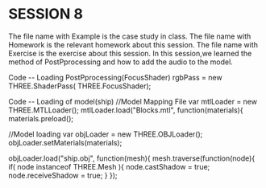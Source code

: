 # SESSION 8
The file name with Example is the case study in class.
The file name with Homework is the relevant homework about this session.
The file name with Exercise is the exercise about this session.
In this session,we learned the method of PostPprocessing and how to add the audio
to the model.

Code -- Loading PostPprocessing(FocusShader)
rgbPass = new THREE.ShaderPass( THREE.FocusShader);

Code -- Loading of model(ship)
//Model Mapping File
var mtlLoader = new THREE.MTLLoader();
mtlLoader.load("Blocks.mtl", function(materials){
materials.preload();

//Model loading
var objLoader = new THREE.OBJLoader();
objLoader.setMaterials(materials);

objLoader.load("ship.obj", function(mesh){
mesh.traverse(function(node){
if( node instanceof THREE.Mesh ){
node.castShadow = true;
node.receiveShadow = true;
}
});
